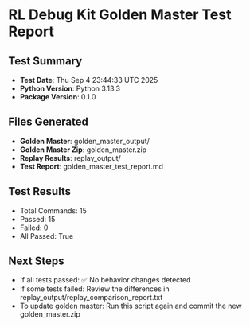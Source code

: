 # RL Debug Kit Golden Master Test Report

## Test Summary
- **Test Date**: Thu Sep  4 23:44:33 UTC 2025
- **Python Version**: Python 3.13.3
- **Package Version**: 0.1.0

## Files Generated
- **Golden Master**: golden_master_output/
- **Golden Master Zip**: golden_master.zip
- **Replay Results**: replay_output/
- **Test Report**: golden_master_test_report.md

## Test Results
- Total Commands: 15
- Passed: 15
- Failed: 0
- All Passed: True

## Next Steps
- If all tests passed: ✅ No behavior changes detected
- If some tests failed: Review the differences in replay_output/replay_comparison_report.txt
- To update golden master: Run this script again and commit the new golden_master.zip

